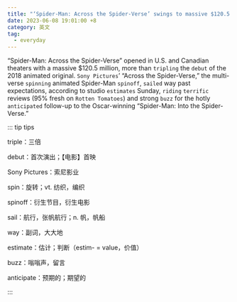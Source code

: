 ```yaml
---
title: "‘Spider-Man: Across the Spider-Verse’ swings to massive $120.5 million opening"
date: 2023-06-08 19:01:00 +8
category: 英文
tag:
  - everyday
---
```


“Spider-Man: Across the Spider-Verse” opened in U.S. and Canadian theaters with a massive $120.5 million, more than `tripling` the `debut` of the 2018 animated original. `Sony Pictures`’ “Across the Spider-Verse,” the multi-verse `spinning` animated Spider-Man `spinoff`, `sailed` way past expectations, according to studio `estimates` Sunday, `riding` `terrific` reviews (95% fresh on `Rotten Tomatoes`) and strong `buzz` for the hotly `anticipated` follow-up to the Oscar-winning “Spider-Man: Into the Spider-Verse.”

::: tip tips

triple：三倍

debut：首次演出；【电影】首映

Sony Pictures：索尼影业

spin：旋转；vt. 纺织，编织

spinoff：衍生节目，衍生电影

sail：航行，张帆航行；n. 帆，帆船

way：副词，大大地

estimate：估计；判断（estim- = value，价值）

buzz：嗡嗡声，留言

anticipate：预期的；期望的

:::
